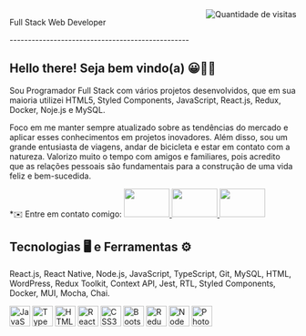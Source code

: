 <div align="center">
    <img src="https://komarev.com/ghpvc/?username=allanzaparoli&label=VISITAS&style=plastic&color=FF0000" alt="Quantidade de visitas" align="right">
</div>

<p>Full Stack Web Developer<p>
-------------------------------------------------
<div align="left">
    <h2>Hello there! Seja bem vindo(a) 😀✌🏻</h2>
</div>
<div aling = "left">
    <p> Sou Programador Full Stack com vários projetos desenvolvidos, que em sua maioria utilizei HTML5, Styled Components, JavaScript, React.js, Redux, Docker, Noje.js e MySQL.
    </p>
    <p>Foco em me manter sempre atualizado sobre as tendências do mercado e aplicar esses conhecimentos em projetos inovadores. Além disso, sou um grande entusiasta de viagens, andar de bicicleta e estar em contato com a natureza. Valorizo muito o tempo com amigos e familiares, pois acredito que as relações pessoais são fundamentais para a construção de uma vida feliz e bem-sucedida.
    </p>
    <p>
        *✉️ Entre em contato comigo:
        <a href="https://wa.me/5561991398012">
            <img src="https://raw.githubusercontent.com/gauravghongde/social-icons/master/SVG/Color/WhatsApp.svg" width="80" height="50" />
        </a>
        <a href="mailto:allanzaparoli@gmail.com">
            <img src="https://raw.githubusercontent.com/gauravghongde/social-icons/master/SVG/Color/Gmail.svg" width="80" height="50" />
        </a>
        <a href="https://www.linkedin.com/in/allanzaparoli/">
            <img src="https://raw.githubusercontent.com/gauravghongde/social-icons/master/SVG/Color/LinkedIN.svg" width="80" height="50" />
        </a>
    </p>
</div>
    
<div align="left">
    <h2> Tecnologias 🖥️ e Ferramentas ⚙️ </h2>
    <p>React.js, React Native, Node.js, JavaScript, TypeScript, Git, MySQL, HTML, WordPress, Redux Toolkit, Context API, Jest, RTL, Styled Components,  Docker, MUI, Mocha, Chai.</p>
    <p align="left">
<a href="https://developer.mozilla.org/en-US/docs/Web/JavaScript" target="_blank" rel="noreferrer"><img src="https://raw.githubusercontent.com/danielcranney/readme-generator/main/public/icons/skills/javascript-colored.svg" width="36" height="36" alt="JavaScript" /></a>
<a href="https://www.typescriptlang.org/" target="_blank" rel="noreferrer"><img src="https://raw.githubusercontent.com/danielcranney/readme-generator/main/public/icons/skills/typescript-colored.svg" width="36" height="36" alt="TypeScript" /></a>
<a href="https://developer.mozilla.org/en-US/docs/Glossary/HTML5" target="_blank" rel="noreferrer"><img src="https://raw.githubusercontent.com/danielcranney/readme-generator/main/public/icons/skills/html5-colored.svg" width="36" height="36" alt="HTML5" /></a>
<a href="https://reactjs.org/" target="_blank" rel="noreferrer"><img src="https://raw.githubusercontent.com/danielcranney/readme-generator/main/public/icons/skills/react-colored.svg" width="36" height="36" alt="React" /></a>
<a href="https://www.w3.org/TR/CSS/#css" target="_blank" rel="noreferrer"><img src="https://raw.githubusercontent.com/danielcranney/readme-generator/main/public/icons/skills/css3-colored.svg" width="36" height="36" alt="CSS3" /></a>
<a href="https://getbootstrap.com/" target="_blank" rel="noreferrer"><img src="https://raw.githubusercontent.com/danielcranney/readme-generator/main/public/icons/skills/bootstrap-colored.svg" width="36" height="36" alt="Bootstrap" /></a>
<a href="https://redux.js.org/" target="_blank" rel="noreferrer"><img src="https://raw.githubusercontent.com/danielcranney/readme-generator/main/public/icons/skills/redux-colored.svg" width="36" height="36" alt="Redux" /></a>
<a href="https://nodejs.org/en/" target="_blank" rel="noreferrer"><img src="https://raw.githubusercontent.com/danielcranney/readme-generator/main/public/icons/skills/nodejs-colored.svg" width="36" height="36" alt="NodeJS" /></a>
<a href="https://www.adobe.com/uk/products/photoshop.html" target="_blank" rel="noreferrer"><img src="https://raw.githubusercontent.com/danielcranney/readme-generator/main/public/icons/skills/photoshop-colored.svg" width="36" height="36" alt="Photoshop" /></a>
</p>
